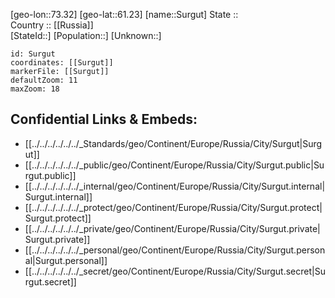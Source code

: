 ﻿---
location: [61.23,73.32] 
mapzoom: [7,12] 
mapmarker: city 
type: City
tags:
- geo/City


SpocWebEntityId: 34677
isDeleted: false
confidential: public

---
[geo-lon::73.32] 
[geo-lat::61.23] 
[name::Surgut] 
State ::  
Country :: [[Russia]]  
[StateId::] 
[Population::] 
[Unknown::] 


```leaflet
id: Surgut
coordinates: [[Surgut]] 
markerFile: [[Surgut]] 
defaultZoom: 11 
maxZoom: 18
```


## Confidential Links & Embeds: 
- [[../../../../../../_Standards/geo/Continent/Europe/Russia/City/Surgut|Surgut]] 
- [[../../../../../../_public/geo/Continent/Europe/Russia/City/Surgut.public|Surgut.public]] 
- [[../../../../../../_internal/geo/Continent/Europe/Russia/City/Surgut.internal|Surgut.internal]] 
- [[../../../../../../_protect/geo/Continent/Europe/Russia/City/Surgut.protect|Surgut.protect]] 
- [[../../../../../../_private/geo/Continent/Europe/Russia/City/Surgut.private|Surgut.private]] 
- [[../../../../../../_personal/geo/Continent/Europe/Russia/City/Surgut.personal|Surgut.personal]] 
- [[../../../../../../_secret/geo/Continent/Europe/Russia/City/Surgut.secret|Surgut.secret]] 
